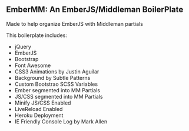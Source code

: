 ## EmberMM: An EmberJS/Middleman BoilerPlate

Made to help organize EmberJS with Middleman partials

This boilerplate includes:

  * jQuery
  * EmberJS
  * Bootstrap
  * Font Awesome
  * CSS3 Animations by Justin Aguilar
  * Background by Subtle Patterns
  * Custom Bootstrao SCSS Variables
  * Ember segmented into MM Partials
  * JS/CSS segmented into MM Partials
  * Minify JS/CSS Enabled
  * LiveReload Enabled
  * Heroku Deployment
  * IE Friendly Console Log by Mark Allen


